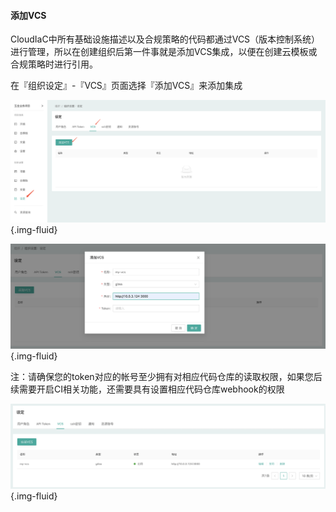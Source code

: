 #### 添加VCS

CloudIaC中所有基础设施描述以及合规策略的代码都通过VCS（版本控制系统）进行管理，所以在创建组织后第一件事就是添加VCS集成，以便在创建云模板或合规策略时进行引用。

在『组织设定』-『VCS』页面选择『添加VCS』来添加集成

![image-20211223154720024](../images/WX20211223-161828@2x.png){.img-fluid}

![image-20211223154720024](../images/WX20211223-162224@2x.png){.img-fluid}

注：请确保您的token对应的帐号至少拥有对相应代码仓库的读取权限，如果您后续需要开启CI相关功能，还需要具有设置相应代码仓库webhook的权限

![image-20211223154720024](../images/WX20211223-162630@2x.png){.img-fluid}